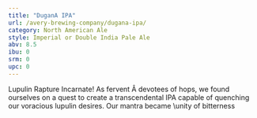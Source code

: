 ```yaml
---
title: "DuganA IPA"
url: /avery-brewing-company/dugana-ipa/
category: North American Ale
style: Imperial or Double India Pale Ale
abv: 8.5
ibu: 0
srm: 0
upc: 0
---
```

Lupulin Rapture Incarnate! As fervent Â devotees of hops, we found ourselves on a quest to create a transcendental IPA capable of quenching our voracious lupulin desires. Our mantra became \unity of bitterness
